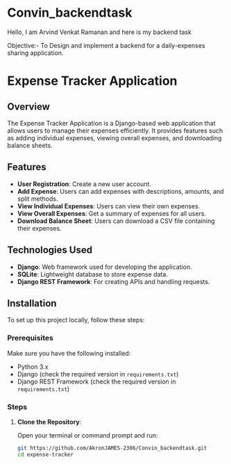 # Convin_backendtask
Hello, I am Arvind Venkat Ramanan and here is my backend task

Objective:-
To Design and implement a backend for a daily-expenses sharing application.


# Expense Tracker Application

## Overview

The Expense Tracker Application is a Django-based web application that allows users to manage their expenses efficiently. It provides features such as adding individual expenses, viewing overall expenses, and downloading balance sheets.

## Features

- **User Registration**: Create a new user account.
- **Add Expense**: Users can add expenses with descriptions, amounts, and split methods.
- **View Individual Expenses**: Users can view their own expenses.
- **View Overall Expenses**: Get a summary of expenses for all users.
- **Download Balance Sheet**: Users can download a CSV file containing their expenses.

## Technologies Used

- **Django**: Web framework used for developing the application.
- **SQLite**: Lightweight database to store expense data.
- **Django REST Framework**: For creating APIs and handling requests.

## Installation

To set up this project locally, follow these steps:

### Prerequisites

Make sure you have the following installed:

- Python 3.x
- Django (check the required version in `requirements.txt`)
- Django REST Framework (check the required version in `requirements.txt`)

### Steps

1. **Clone the Repository**:

   Open your terminal or command prompt and run:

   ```bash
   git https://github.com/AkronJAMES-2306/Convin_backendtask.git
   cd expense-tracker
